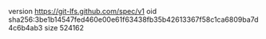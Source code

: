 version https://git-lfs.github.com/spec/v1
oid sha256:3be1b14547fed460e00e61f63438fb35b42613367f58c1ca6809ba7d4c6b4ab3
size 524162
